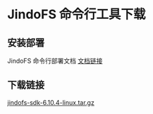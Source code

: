 # JindoFS 命令行工具下载

## 安装部署

JindoFS 命令行部署文档 [文档链接](./jindofs_client_tools.md)

## 下载链接

[jindofs-sdk-6.10.4-linux.tar.gz](https://jindodata-binary.oss-cn-shanghai.aliyuncs.com/release/6.10.4/jindofs-sdk-6.10.4-linux.tar.gz)